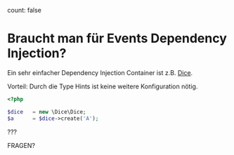 count: false

# Braucht man für Events Dependency Injection?

Ein sehr einfacher Dependency Injection Container ist z.B. [Dice](https://r.je/dice.html).

Vorteil: Durch die Type Hints ist keine weitere Konfiguration nötig.

```php
<?php

$dice   = new \Dice\Dice;
$a      = $dice->create('A');
```

???

FRAGEN?